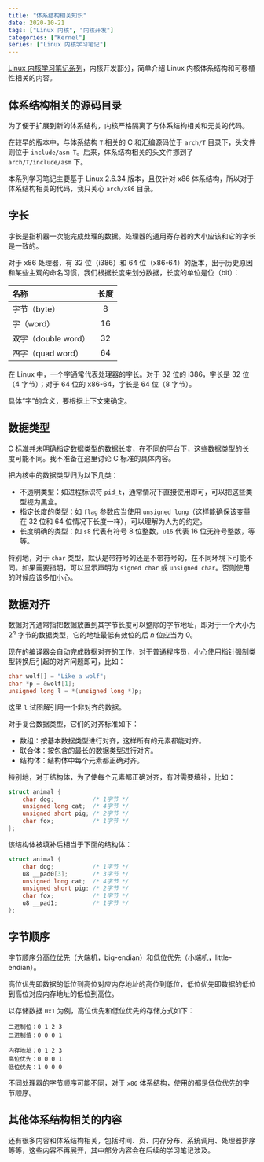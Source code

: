 ```yaml
---
title: "体系结构相关知识"
date: 2020-10-21
tags: ["Linux 内核", "内核开发"]
categories: ["Kernel"]
series: ["Linux 内核学习笔记"]
---
```


[Linux 内核学习笔记系列](/posts/kernel/kernel)，内核开发部分，简单介绍 Linux 内核体系结构和可移植性相关的内容。

<!--more-->

## 体系结构相关的源码目录

为了便于扩展到新的体系结构，内核严格隔离了与体系结构相关和无关的代码。

在较早的版本中，与体系结构 `T` 相关的 C 和汇编源码位于 `arch/T` 目录下，头文件则位于 `include/asm-T`。后来，体系结构相关的头文件挪到了 `arch/T/include/asm` 下。

本系列学习笔记主要基于 Linux 2.6.34 版本，且仅针对 x86 体系结构，所以对于体系结构相关的代码，我只关心 `arch/x86` 目录。

## 字长

字长是指机器一次能完成处理的数据。处理器的通用寄存器的大小应该和它的字长是一致的。

对于 x86 处理器，有 32 位（i386）和 64 位（x86-64）的版本，出于历史原因和某些主观的命名习惯，我们根据长度来划分数据，长度的单位是位（bit）：

| 名称 | 长度 |
| :--- | :---: |
| 字节（byte）| 8 |
| 字（word）| 16 |
| 双字（double word）| 32 |
| 四字（quad word）| 64 |

在 Linux 中，一个字通常代表处理器的字长。对于 32 位的 i386，字长是 32 位（4 字节）；对于 64 位的 x86-64，字长是 64 位（8 字节）。

具体“字”的含义，要根据上下文来确定。

## 数据类型

C 标准并未明确指定数据类型的数据长度，在不同的平台下，这些数据类型的长度可能不同。我不准备在这里讨论 C 标准的具体内容。

把内核中的数据类型归为以下几类：

- 不透明类型：如进程标识符 `pid_t`，通常情况下直接使用即可，可以把这些类型视为黑盒。
- 指定长度的类型：如 `flag` 参数应当使用 `unsigned long`（这样能确保该变量在 32 位和 64 位情况下长度一样），可以理解为人为的约定。
- 长度明确的类型：如 `s8` 代表有符号 8 位整数，`u16` 代表 16 位无符号整数，等等。

特别地，对于 `char` 类型，默认是带符号的还是不带符号的，在不同环境下可能不同。如果需要指明，可以显示声明为 `signed char` 或 `unsigned char`。否则使用的时候应该多加小心。

## 数据对齐

数据对齐通常指把数据放置到其字节长度可以整除的字节地址，即对于一个大小为 $2^{n}$ 字节的数据类型，它的地址最低有效位的后 $n$ 位应当为 $0$。

现在的编译器会自动完成数据对齐的工作，对于普通程序员，小心使用指针强制类型转换后引起的对齐问题即可，比如：

```c
char wolf[] = "Like a wolf";
char *p = &wolf[1];
unsigned long l = *(unsigned long *)p;
```

这里 `l` 试图解引用一个非对齐的数据。

对于复合数据类型，它们的对齐标准如下：

- 数组：按基本数据类型进行对齐，这样所有的元素都能对齐。
- 联合体：按包含的最长的数据类型进行对齐。
- 结构体：结构体中每个元素都正确对齐。

特别地，对于结构体，为了使每个元素都正确对齐，有时需要填补，比如：

```c
struct animal {
    char dog;           /* 1字节 */
    unsigned long cat;  /* 4字节 */
    unsigned short pig; /* 2字节 */
    char fox;           /* 1字节 */
};
```

该结构体被填补后相当于下面的结构体：

```c
struct animal {
    char dog;           /* 1字节 */
    u8 __pad0[3];       /* 3字节 */
    unsigned long cat;  /* 4字节 */
    unsigned short pig; /* 2字节 */
    char fox;           /* 1字节 */
    u8 __pad1;          /* 1字节 */
};
```

## 字节顺序

字节顺序分高位优先（大端机，big-endian）和低位优先（小端机，little-endian）。

高位优先即数据的低位到高位对应内存地址的高位到低位，低位优先即数据的低位到高位对应内存地址的低位到高位。

以存储数据 `0x1` 为例，高位优先和低位优先的存储方式如下：

```text
二进制位：0 1 2 3
二进制值：0 0 0 1

内存地址：0 1 2 3
高位优先：0 0 0 1
低位优先：1 0 0 0
```

不同处理器的字节顺序可能不同，对于 `x86` 体系结构，使用的都是低位优先的字节顺序。

## 其他体系结构相关的内容

还有很多内容和体系结构相关，包括时间、页、内存分布、系统调用、处理器排序等等，这些内容不再展开，其中部分内容会在后续的学习笔记涉及。
